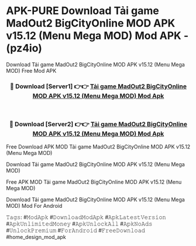 # APK-PURE Download Tải game MadOut2 BigCityOnline MOD APK v15.12 (Menu Mega MOD) Mod APK - (pz4io)
Download Tải game MadOut2 BigCityOnline MOD APK v15.12 (Menu Mega MOD) Free Mod APK

<div align="center">
<h3>🔴 Download [Server1] 👉👉 <a href="https://apk-comot.site?title=Tải_game_MadOut2_BigCityOnline_MOD_APK_v15.12_(Menu_Mega_MOD)">Tải game MadOut2 BigCityOnline MOD APK v15.12 (Menu Mega MOD) Mod Apk</a></h3><br>

<h3>🔴 Download [Server2] 👉👉 <a href="https://apk-comot.site?title=Tải_game_MadOut2_BigCityOnline_MOD_APK_v15.12_(Menu_Mega_MOD)">Tải game MadOut2 BigCityOnline MOD APK v15.12 (Menu Mega MOD) Mod Apk</a></h3>
</div>


Free Download APK MOD Tải game MadOut2 BigCityOnline MOD APK v15.12 (Menu Mega MOD)

Download Tải game MadOut2 BigCityOnline MOD APK v15.12 (Menu Mega MOD) 

Free APK MOD Tải game MadOut2 BigCityOnline MOD APK v15.12 (Menu Mega MOD) 

Download Tải game MadOut2 BigCityOnline MOD APK v15.12 (Menu Mega MOD) Mod For Android

𝚃𝚊𝚐𝚜: #𝙼𝚘𝚍𝙰𝚙𝚔 #𝙳𝚘𝚠𝚗𝚕𝚘𝚊𝚍𝙼𝚘𝚍𝙰𝚙𝚔 #𝙰𝚙𝚔𝙻𝚊𝚝𝚎𝚜𝚝𝚅𝚎𝚛𝚜𝚒𝚘𝚗 #𝙰𝚙𝚔𝚄𝚗𝚕𝚒𝚖𝚒𝚝𝚎𝚍𝙼𝚘𝚗𝚎𝚢 #𝙰𝚙𝚔𝚄𝚗𝚕𝚘𝚌𝚔𝙰𝚕𝚕 #𝙰𝚙𝚔𝙽𝚘𝙰𝚍𝚜 #𝚄𝚗𝚕𝚘𝚌𝚔𝙿𝚛𝚎𝚖𝚒𝚞𝚖 #𝙵𝚘𝚛𝙰𝚗𝚍𝚛𝚘𝚒𝚍 #𝙵𝚛𝚎𝚎𝙳𝚘𝚠𝚗𝚕𝚘𝚊𝚍 #home_design_mod_apk